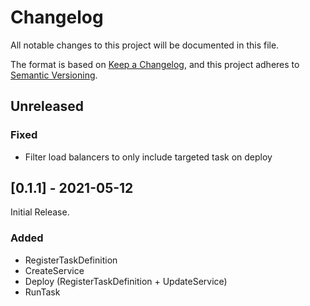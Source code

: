 # Changelog

All notable changes to this project will be documented in this file.

The format is based on [Keep a Changelog](https://keepachangelog.com/en/1.0.0/),
and this project adheres to [Semantic Versioning](https://semver.org/spec/v2.0.0.html).



## Unreleased


### Fixed

- Filter load balancers to only include targeted task on deploy



## [0.1.1] - 2021-05-12

Initial Release.


### Added

- RegisterTaskDefinition
- CreateService
- Deploy (RegisterTaskDefinition + UpdateService)
- RunTask
